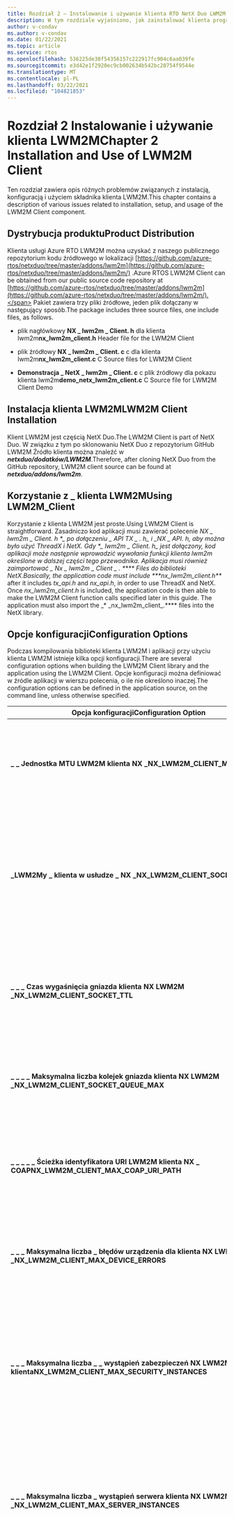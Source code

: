 ```yaml
---
title: Rozdział 2 — Instalowanie i używanie klienta RTO NetX Duo LWM2M
description: W tym rozdziale wyjaśniono, jak zainstalować klienta programu RTO NetX Duo LWM2M i korzystać z niego.
author: v-condav
ms.author: v-condav
ms.date: 01/22/2021
ms.topic: article
ms.service: rtos
ms.openlocfilehash: 536225de30f54356157c222917fc904c6aa039fe
ms.sourcegitcommit: e3d42e1f2920ec9cb002634b542bc20754f9544e
ms.translationtype: MT
ms.contentlocale: pl-PL
ms.lasthandoff: 03/22/2021
ms.locfileid: "104821853"
---
```

# <a name="chapter-2--installation-and-use-of-lwm2m-client"></a><span data-ttu-id="0407a-103">Rozdział 2 Instalowanie i używanie klienta LWM2M</span><span class="sxs-lookup"><span data-stu-id="0407a-103">Chapter 2  Installation and Use of LWM2M Client</span></span>

<span data-ttu-id="0407a-104">Ten rozdział zawiera opis różnych problemów związanych z instalacją, konfiguracją i użyciem składnika klienta LWM2M.</span><span class="sxs-lookup"><span data-stu-id="0407a-104">This chapter contains a description of various issues related to installation, setup, and usage of the LWM2M Client component.</span></span>

## <a name="product-distribution"></a><span data-ttu-id="0407a-105">Dystrybucja produktu</span><span class="sxs-lookup"><span data-stu-id="0407a-105">Product Distribution</span></span>

<span data-ttu-id="0407a-106">Klienta usługi Azure RTO LWM2M można uzyskać z naszego publicznego repozytorium kodu źródłowego w lokalizacji [https://github.com/azure-rtos/netxduo/tree/master/addons/lwm2m](https://github.com/azure-rtos/netxduo/tree/master/addons/lwm2m/) .</span><span class="sxs-lookup"><span data-stu-id="0407a-106">Azure RTOS LWM2M Client can be obtained from our public source code repository at [https://github.com/azure-rtos/netxduo/tree/master/addons/lwm2m](https://github.com/azure-rtos/netxduo/tree/master/addons/lwm2m/).</span></span> <span data-ttu-id="0407a-107">Pakiet zawiera trzy pliki źródłowe, jeden plik dołączany w następujący sposób.</span><span class="sxs-lookup"><span data-stu-id="0407a-107">The package includes three source files, one include files, as follows.</span></span>

* <span data-ttu-id="0407a-108">plik nagłówkowy **NX \_ lwm2m \_ Client. h** dla klienta lwm2m</span><span class="sxs-lookup"><span data-stu-id="0407a-108">**nx\_lwm2m\_client.h** Header file for the LWM2M Client</span></span>

* <span data-ttu-id="0407a-109">plik źródłowy **NX \_ lwm2m \_ Client. c** c dla klienta lwm2m</span><span class="sxs-lookup"><span data-stu-id="0407a-109">**nx\_lwm2m\_client.c** C Source files for LWM2M Client</span></span>

* <span data-ttu-id="0407a-110">**Demonstracja \_ NetX \_ lwm2m \_ Client. c** c plik źródłowy dla pokazu klienta lwm2m</span><span class="sxs-lookup"><span data-stu-id="0407a-110">**demo\_netx\_lwm2m\_client.c** C Source file for LWM2M Client Demo</span></span>

## <a name="lwm2m-client-installation"></a><span data-ttu-id="0407a-111">Instalacja klienta LWM2M</span><span class="sxs-lookup"><span data-stu-id="0407a-111">LWM2M Client Installation</span></span>

<span data-ttu-id="0407a-112">Klient LWM2M jest częścią NetX Duo.</span><span class="sxs-lookup"><span data-stu-id="0407a-112">The LWM2M Client is part of NetX Duo.</span></span> <span data-ttu-id="0407a-113">W związku z tym po sklonowaniu NetX Duo z repozytorium GitHub LWM2M Źródło klienta można znaleźć w ***netxduo/dodatków/LWM2M***.</span><span class="sxs-lookup"><span data-stu-id="0407a-113">Therefore, after cloning NetX Duo from the GitHub repository, LWM2M client source can be found at ***netxduo/addons/lwm2m***.</span></span>

## <a name="using-lwm2m_client"></a><span data-ttu-id="0407a-114">Korzystanie z \_ klienta LWM2M</span><span class="sxs-lookup"><span data-stu-id="0407a-114">Using LWM2M\_Client</span></span>

<span data-ttu-id="0407a-115">Korzystanie z klienta LWM2M jest proste.</span><span class="sxs-lookup"><span data-stu-id="0407a-115">Using LWM2M Client is straightforward.</span></span> <span data-ttu-id="0407a-116">Zasadniczo kod aplikacji musi zawierać polecenie ***NX \_ lwm2m \_ Client. h **_ po* dołączeniu _ _API TX \_ . h_*_ i _*_NX \_ API. h_*_, aby można było użyć ThreadX i NetX. Gdy _*_\_ lwm2m \_ Client. h_*_ jest dołączony, kod aplikacji może następnie wprowadzić wywołania funkcji klienta lwm2m określone w dalszej części tego przewodnika. Aplikacja musi również zaimportować _* _Nx \_ lwm2m \_ Client \_ . \***\* Files do biblioteki NetX.</span><span class="sxs-lookup"><span data-stu-id="0407a-116">Basically, the application code must include ***nx\_lwm2m\_client.h\*\*_ after it includes _*_tx\_api.h_*_ and _*_nx\_api.h_*_, in order to use ThreadX and NetX. Once _*_nx\_lwm2m\_client.h_*_ is included, the application code is then able to make the LWM2M Client function calls specified later in this guide. The application must also import the _* _nx\_lwm2m\_client\_.\***\* files into the NetX library.</span></span>

## <a name="configuration-options"></a><span data-ttu-id="0407a-117">Opcje konfiguracji</span><span class="sxs-lookup"><span data-stu-id="0407a-117">Configuration Options</span></span>

<span data-ttu-id="0407a-118">Podczas kompilowania biblioteki klienta LWM2M i aplikacji przy użyciu klienta LWM2M istnieje kilka opcji konfiguracji.</span><span class="sxs-lookup"><span data-stu-id="0407a-118">There are several configuration options when building the LWM2M Client library and the application using the LWM2M Client.</span></span> <span data-ttu-id="0407a-119">Opcje konfiguracji można definiować w źródle aplikacji w wierszu polecenia, o ile nie określono inaczej.</span><span class="sxs-lookup"><span data-stu-id="0407a-119">The configuration options can be defined in the application source, on the command line, unless otherwise specified.</span></span>

| <span data-ttu-id="0407a-120">&nbsp;Opcja konfiguracji</span><span class="sxs-lookup"><span data-stu-id="0407a-120">Configuration&nbsp;Option</span></span> | <span data-ttu-id="0407a-121">Opis</span><span class="sxs-lookup"><span data-stu-id="0407a-121">Description</span></span> |
| --- | --- |
| <span data-ttu-id="0407a-122">**\_ \_ Jednostka MTU LWM2M klienta NX \_**</span><span class="sxs-lookup"><span data-stu-id="0407a-122">**NX\_LWM2M\_CLIENT\_MTU**</span></span> | <span data-ttu-id="0407a-123">Określa maksymalny rozmiar komunikatu CoAP, w tym nagłówki IP i UDP.</span><span class="sxs-lookup"><span data-stu-id="0407a-123">Specifies the maximum size of a CoAP message, including IP and UDP headers.</span></span> <span data-ttu-id="0407a-124">Wartość domyślna to 1280.</span><span class="sxs-lookup"><span data-stu-id="0407a-124">The default value is 1280.</span></span> |
| <span data-ttu-id="0407a-125">**\_LWM2My \_ klienta w usłudze \_ NX \_**</span><span class="sxs-lookup"><span data-stu-id="0407a-125">**NX\_LWM2M\_CLIENT\_SOCKET\_TOS**</span></span> | <span data-ttu-id="0407a-126">Typ usługi wymaganej przez protokół UDP LwM2M.</span><span class="sxs-lookup"><span data-stu-id="0407a-126">Type of service required for the LwM2M UDP.</span></span> <span data-ttu-id="0407a-127">Domyślnie ta wartość jest definiowana jako \_ zwykły adres IP NX \_ w celu wskazania normalnej usługi pakietów IP.</span><span class="sxs-lookup"><span data-stu-id="0407a-127">By default, this value is defined as NX\_IP\_NORMAL to indicate normal IP packet service.</span></span> |
| <span data-ttu-id="0407a-128">**\_ \_ \_ Czas wygaśnięcia gniazda klienta NX LWM2M \_**</span><span class="sxs-lookup"><span data-stu-id="0407a-128">**NX\_LWM2M\_CLIENT\_SOCKET\_TTL**</span></span> | <span data-ttu-id="0407a-129">Określa liczbę routerów, które ten pakiet może przekazać, zanim zostanie odrzucony.</span><span class="sxs-lookup"><span data-stu-id="0407a-129">Specifies the number of routers this packet can pass before it is discarded.</span></span> <span data-ttu-id="0407a-130">Wartość domyślna to 0x80.</span><span class="sxs-lookup"><span data-stu-id="0407a-130">The default value is set to 0x80.</span></span> |
| <span data-ttu-id="0407a-131">**\_ \_ \_ \_ Maksymalna liczba kolejek gniazda klienta NX LWM2M \_**</span><span class="sxs-lookup"><span data-stu-id="0407a-131">**NX\_LWM2M\_CLIENT\_SOCKET\_QUEUE\_MAX**</span></span> | <span data-ttu-id="0407a-132">Określa liczbę maksymalnych głębokości kolejki odbierania.</span><span class="sxs-lookup"><span data-stu-id="0407a-132">Specifies the number of maximum depths of receive queue.</span></span> <span data-ttu-id="0407a-133">Wartość domyślna to 4.</span><span class="sxs-lookup"><span data-stu-id="0407a-133">The default value is set to 4.</span></span> |
| <span data-ttu-id="0407a-134">**\_ \_ \_ \_ \_ Ścieżka identyfikatora URI LWM2M klienta NX \_ COAP**</span><span class="sxs-lookup"><span data-stu-id="0407a-134">**NX\_LWM2M\_CLIENT\_MAX\_COAP\_URI\_PATH**</span></span> | <span data-ttu-id="0407a-135">Określa liczbę maksymalnych długości opcji Uri-Path CoAP.</span><span class="sxs-lookup"><span data-stu-id="0407a-135">Specifies the number of maximum lengths of the CoAP Uri-Path option.</span></span> <span data-ttu-id="0407a-136">Wartość domyślna to 32.</span><span class="sxs-lookup"><span data-stu-id="0407a-136">The default value is set to 32.</span></span> |
| <span data-ttu-id="0407a-137">**\_ \_ \_ Maksymalna liczba \_ błędów urządzenia dla klienta NX LWM2M \_**</span><span class="sxs-lookup"><span data-stu-id="0407a-137">**NX\_LWM2M\_CLIENT\_MAX\_DEVICE\_ERRORS**</span></span> | <span data-ttu-id="0407a-138">Określa maksymalną liczbę kodów błędów przechowywanych przez obiekt urządzenia.</span><span class="sxs-lookup"><span data-stu-id="0407a-138">Specifies the maximum number of error codes stored by the Device Object.</span></span> <span data-ttu-id="0407a-139">Wartość domyślna to 8.</span><span class="sxs-lookup"><span data-stu-id="0407a-139">The default value is 8.</span></span> |
| <span data-ttu-id="0407a-140">**\_ \_ \_ Maksymalna liczba \_ \_ wystąpień zabezpieczeń NX LWM2M klienta**</span><span class="sxs-lookup"><span data-stu-id="0407a-140">**NX\_LWM2M\_CLIENT\_MAX\_SECURITY\_INSTANCES**</span></span> | <span data-ttu-id="0407a-141">Określa maksymalną liczbę wystąpień obiektu zabezpieczeń.</span><span class="sxs-lookup"><span data-stu-id="0407a-141">Specifies the maximum number of Security Object Instances.</span></span> <span data-ttu-id="0407a-142">Wartość domyślna to 2 dla obsługi serwera Bootstrap i serwera standardowego.</span><span class="sxs-lookup"><span data-stu-id="0407a-142">The default value is 2 for supporting a Bootstrap Server and a standard Server.</span></span> |
| <span data-ttu-id="0407a-143">**\_ \_ \_ Maksymalna liczba \_ wystąpień serwera klienta NX LWM2M \_**</span><span class="sxs-lookup"><span data-stu-id="0407a-143">**NX\_LWM2M\_CLIENT\_MAX\_SERVER\_INSTANCES**</span></span> | <span data-ttu-id="0407a-144">Określa maksymalną liczbę wystąpień obiektów serwera.</span><span class="sxs-lookup"><span data-stu-id="0407a-144">Specifies the maximum number of Server Object Instances.</span></span> <span data-ttu-id="0407a-145">Wartość domyślna to 1 w przypadku obsługi pojedynczego serwera w warstwie Standardowa.</span><span class="sxs-lookup"><span data-stu-id="0407a-145">The default value is 1 for supporting a single standard Server.</span></span> |
| <span data-ttu-id="0407a-146">**\_ \_ \_ Maksymalna liczba \_ \_ wystąpień kontroli dostępu dla \_ klienta NX LWM2M**</span><span class="sxs-lookup"><span data-stu-id="0407a-146">**NX\_LWM2M\_CLIENT\_MAX\_ACCESS\_CONTROL\_INSTANCES**</span></span> | <span data-ttu-id="0407a-147">Określa maksymalną liczbę wystąpień Access Control.</span><span class="sxs-lookup"><span data-stu-id="0407a-147">Specifies the maximum number of Access Control Instances.</span></span> <span data-ttu-id="0407a-148">Wartość domyślna to 0, co powoduje wyłączenie kontroli dostępu.</span><span class="sxs-lookup"><span data-stu-id="0407a-148">The default value is 0, which disables access control.</span></span> <span data-ttu-id="0407a-149">Jeśli aplikacja obsługuje więcej niż jeden serwer LWM2M, Maksymalna liczba wystąpień Access Control musi być ustawiona na maksymalną liczbę wystąpień obiektów obsługiwanych przez klienta LWM2M, ponieważ należy utworzyć jedno wystąpienie Access Control dla każdego wystąpienia obiektu (z wyjątkiem wystąpień obiektu zabezpieczeń).</span><span class="sxs-lookup"><span data-stu-id="0407a-149">If the application supports more than one LWM2M Server, the maximum number of Access Control Instances must be set to the maximum number of Object Instances that the LWM2M Client will support, as one Access Control Instance must be created for each Object Instance (except for the Security Object Instances).</span></span> |
| <span data-ttu-id="0407a-150">**\_ \_ \_ Maksymalna liczba \_ \_ list ACL kontroli dostępu \_ klienta NX LWM2M**</span><span class="sxs-lookup"><span data-stu-id="0407a-150">**NX\_LWM2M\_CLIENT\_MAX\_ACCESS\_CONTROL\_ACLS**</span></span> | <span data-ttu-id="0407a-151">Określa maksymalną liczbę zasobów listy ACL na wystąpienie Access Control.</span><span class="sxs-lookup"><span data-stu-id="0407a-151">Specifies the maximum number of ACL resources per Access Control Instance.</span></span> <span data-ttu-id="0407a-152">Wartość domyślna to 4.</span><span class="sxs-lookup"><span data-stu-id="0407a-152">The default value is 4.</span></span> |
| <span data-ttu-id="0407a-153">**\_ \_ \_ Maksymalne powiadomienia dotyczące klienta NX LWM2M \_**</span><span class="sxs-lookup"><span data-stu-id="0407a-153">**NX\_LWM2M\_CLIENT\_MAX\_NOTIFICATIONS**</span></span> | <span data-ttu-id="0407a-154">Określa maksymalną liczbę powiadomień, które będą obsługiwane przez klienta LWM2M.</span><span class="sxs-lookup"><span data-stu-id="0407a-154">Specifies the maximum number of notifications that the LWM2M Client will support.</span></span> <span data-ttu-id="0407a-155">Serwer LWM2M może ustawiać powiadomienia dotyczące obiektów, wystąpień obiektów i zasobów.</span><span class="sxs-lookup"><span data-stu-id="0407a-155">A LWM2M Server can set notifications on Objects, Object Instances, and Resources.</span></span> <span data-ttu-id="0407a-156">Wartość domyślna to 8.</span><span class="sxs-lookup"><span data-stu-id="0407a-156">The default value is 8.</span></span> |
| <span data-ttu-id="0407a-157">**\_ \_ \_ Maksymalna liczba zasobów klienta NX LWM2M \_**</span><span class="sxs-lookup"><span data-stu-id="0407a-157">**NX\_LWM2M\_CLIENT\_MAX\_RESOURCES**</span></span> | <span data-ttu-id="0407a-158">Określa maksymalną liczbę zasobów na obiekt.</span><span class="sxs-lookup"><span data-stu-id="0407a-158">Specifies the maximum number of Resources per Object.</span></span> <span data-ttu-id="0407a-159">Wartość domyślna to 32.</span><span class="sxs-lookup"><span data-stu-id="0407a-159">The default value is 32.</span></span> |
| <span data-ttu-id="0407a-160">**\_Klient NX LWM2M z maksymalną liczbą \_ \_ \_ \_ zasobów**</span><span class="sxs-lookup"><span data-stu-id="0407a-160">**NX\_LWM2M\_CLIENT\_MAX\_MULTIPLE\_RESOURCES**</span></span> | <span data-ttu-id="0407a-161">Określa maksymalną liczbę wystąpień zasobów dla wielu zasobów.</span><span class="sxs-lookup"><span data-stu-id="0407a-161">Specifies the maximum number of Resources instances for multiple resource.</span></span> <span data-ttu-id="0407a-162">Wartość domyślna to 8.</span><span class="sxs-lookup"><span data-stu-id="0407a-162">The default value is 8.</span></span> |
| <span data-ttu-id="0407a-163">**\_ \_ \_ \_ Czasomierz bezczynności Bootstrap klienta NX LWM2M \_**</span><span class="sxs-lookup"><span data-stu-id="0407a-163">**NX\_LWM2M\_CLIENT\_BOOTSTRAP\_IDLE\_TIMER**</span></span> | <span data-ttu-id="0407a-164">Określa maksymalny czas oczekiwania na żądania serwera ładowania początkowego, gdy sesja ładowania początkowego zostanie zainicjowana przed przerwaniem sesji.</span><span class="sxs-lookup"><span data-stu-id="0407a-164">Specifies the maximum time to wait for bootstrap server requests when the bootstrap session is initiated before aborting the session.</span></span> <span data-ttu-id="0407a-165">Wartość domyślna to 60 sekund.</span><span class="sxs-lookup"><span data-stu-id="0407a-165">The default value is 60 seconds.</span></span> |
| <span data-ttu-id="0407a-166">**\_ \_ \_ \_ Limit czasu uruchamiania klienta NX LWM2M DTLS \_**</span><span class="sxs-lookup"><span data-stu-id="0407a-166">**NX\_LWM2M\_CLIENT\_DTLS\_START\_TIMEOUT**</span></span> | <span data-ttu-id="0407a-167">Określa maksymalny czas oczekiwania na zakończenie uzgadniania DTLS.</span><span class="sxs-lookup"><span data-stu-id="0407a-167">Specifies the maximum time to wait for DTLS handshake completion.</span></span> <span data-ttu-id="0407a-168">Wartość domyślna to 30 sekund.</span><span class="sxs-lookup"><span data-stu-id="0407a-168">The default value is 30 seconds.</span></span> |
| <span data-ttu-id="0407a-169">**\_ \_ \_ \_ Limit czasu zakończenia DTLS klienta NX LWM2M \_**</span><span class="sxs-lookup"><span data-stu-id="0407a-169">**NX\_LWM2M\_CLIENT\_DTLS\_END\_TIMEOUT**</span></span> | <span data-ttu-id="0407a-170">Określa maksymalny czas oczekiwania na zakończenie zamykania DTLS.</span><span class="sxs-lookup"><span data-stu-id="0407a-170">Specifies the maximum time to wait for DTLS shutdown completion.</span></span> <span data-ttu-id="0407a-171">Wartość domyślna to 5 sekund.</span><span class="sxs-lookup"><span data-stu-id="0407a-171">The default value is 5 seconds.</span></span> |
| <span data-ttu-id="0407a-172">**\_ \_ \_ \_ Maksymalny \_ \_ Identyfikator URI serwera zabezpieczeń NX LWM2M klienta**</span><span class="sxs-lookup"><span data-stu-id="0407a-172">**NX\_LWM2M\_CLIENT\_SECURITY\_MAX\_SERVER\_URI**</span></span> | <span data-ttu-id="0407a-173">Określa maksymalną długość identyfikatora URI serwera, w tym kończący znak null.</span><span class="sxs-lookup"><span data-stu-id="0407a-173">Specifies the maximum length of a server URI, including terminating null character.</span></span> <span data-ttu-id="0407a-174">Wartość domyślna to 128.</span><span class="sxs-lookup"><span data-stu-id="0407a-174">The default value is 128.</span></span> |
| <span data-ttu-id="0407a-175">**\_ \_ \_ \_ Maksymalny \_ \_ klucz publiczny \_ lub \_ tożsamość klienta NX LWM2M**</span><span class="sxs-lookup"><span data-stu-id="0407a-175">**NX\_LWM2M\_CLIENT\_SECURITY\_MAX\_PUBLIC\_KEY\_OR\_IDENTITY**</span></span> | <span data-ttu-id="0407a-176">Określa maksymalną długość klucza publicznego lub tożsamości dla DTLS.</span><span class="sxs-lookup"><span data-stu-id="0407a-176">Specifies the maximum length of the public key or identity for DTLS.</span></span> <span data-ttu-id="0407a-177">Wartość domyślna to 128.</span><span class="sxs-lookup"><span data-stu-id="0407a-177">The default value is 128.</span></span> |
| <span data-ttu-id="0407a-178">**\_ \_ \_ \_ \_ \_ Klucz publiczny serwera zabezpieczeń \_ NX LWM2M klienta**</span><span class="sxs-lookup"><span data-stu-id="0407a-178">**NX\_LWM2M\_CLIENT\_SECURITY\_MAX\_SERVER\_PUBLIC\_KEY**</span></span> | <span data-ttu-id="0407a-179">Określa maksymalną długość klucza publicznego serwera dla DTLS.</span><span class="sxs-lookup"><span data-stu-id="0407a-179">Specifies the maximum length of the server public key for DTLS.</span></span> <span data-ttu-id="0407a-180">Wartość domyślna to 128.</span><span class="sxs-lookup"><span data-stu-id="0407a-180">The default value is 128.</span></span> |
| <span data-ttu-id="0407a-181">**\_ \_ \_ \_ Maksymalny \_ klucz tajny zabezpieczeń NX LWM2M klienta \_**</span><span class="sxs-lookup"><span data-stu-id="0407a-181">**NX\_LWM2M\_CLIENT\_SECURITY\_MAX\_SECRET\_KEY**</span></span> | <span data-ttu-id="0407a-182">Określa maksymalną długość klucza tajnego dla DTLS.</span><span class="sxs-lookup"><span data-stu-id="0407a-182">Specifies the maximum length of the secret key for DTLS.</span></span> <span data-ttu-id="0407a-183">Wartość domyślna to 128.</span><span class="sxs-lookup"><span data-stu-id="0407a-183">The default value is 128.</span></span> |
| <span data-ttu-id="0407a-184">**\_ \_ \_ Wstrzymano klienta NX \_ LWM2M**</span><span class="sxs-lookup"><span data-stu-id="0407a-184">**NX\_LWM2M\_CLIENT\_HOLD\_OFF**</span></span> | <span data-ttu-id="0407a-185">Określa liczbę sekund oczekiwania przed inicjacją ładowania początkowego.</span><span class="sxs-lookup"><span data-stu-id="0407a-185">Specifies the number of seconds to wait before initiating bootstrap.</span></span> <span data-ttu-id="0407a-186">Wartość domyślna to 1 sekunda.</span><span class="sxs-lookup"><span data-stu-id="0407a-186">The default value is 1 second.</span></span> |
| <span data-ttu-id="0407a-187">**\_ \_ \_ Czas życia klienta NX \_ LWM2M**</span><span class="sxs-lookup"><span data-stu-id="0407a-187">**NX\_LWM2M\_CLIENT\_LIFE\_TIME**</span></span> | <span data-ttu-id="0407a-188">Określa liczbę sekund okresu istnienia rejestracji.</span><span class="sxs-lookup"><span data-stu-id="0407a-188">Specifies the number of seconds for the registration lifetime.</span></span> <span data-ttu-id="0407a-189">Wartość domyślna to 600 sekund.</span><span class="sxs-lookup"><span data-stu-id="0407a-189">The default value is 600 seconds.</span></span> |
